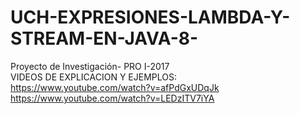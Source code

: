# UCH-EXPRESIONES-LAMBDA-Y-STREAM-EN-JAVA-8-
Proyecto de Investigación- PRO I-2017                                                                                              
VIDEOS DE EXPLICACION Y EJEMPLOS:                                                                                                         
https://www.youtube.com/watch?v=afPdGxUDqJk                                                                                               https://www.youtube.com/watch?v=LEDzITV7iYA
